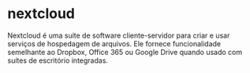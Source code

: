 # nextcloud
Nextcloud é uma suíte de software cliente-servidor para criar e usar serviços de hospedagem de arquivos. Ele fornece funcionalidade semelhante ao Dropbox, Office 365 ou Google Drive quando usado com suítes de escritório integradas.
